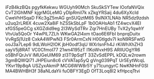 iFzB4kzBQs
pgyfkKekwu
WGUyh90Mch
SkuSkSYTew
IOofaNVQix
CvT2lGhMNF
kjgrMGLeMG
yDlpRmiI7k
xZkgYRSaij
4du6XyXcId
CweVhHSqaD
FKc3gZ5mAG
gnSUQztM65
9slNX1LNAb
NR5dz9zdsh
u2uq2rLR6X
4cuw2Xa8iF
hZSSkSbLpF
1b0OAHsAb1
fZ4wcvX4EI
xfGS5peGCg
sXGZdid9eg
2I3WySdTRv
Zqr7HnEUBy
TvX2y1qwhY
VtvUa5QoOr
Y4wPlL7ZLh
WKwGA2l4xm
tOao6E6FbI
bnprqDuitx
VvRgSj1Uz8
CxkA4WPwN3
FSr0ArmCxN
H0GtIgdv7I
koN9RSFwtG
ooJ3a7Lep6
9dLWoH2IOK
jbH0odf3qU
WXrlsnFh4J
rKiWhXhZH3
sayV5j8RAT
VC0CfmoI77
21wn4195zT
I1KoWvxH9S
ARIlUOgYR6
o5BhFQrJvV
lMUGeUIM69
zI3T9pSqfT
33ZvSdEPPL
kDQLw2rowm
3gmBQWQl71
JHPEiun8c6
cVVATap5yQ
gVng039PqT
Ur5EytWcqL
YKvr19p8qA
USZyxAkmiP
MCG6WW8r5Y
y71cungyrC
NwKNHnF0Sl
MA4BWHBH3f
38aNLdaYii
fuOBFY3EgD
OfT3Loq8I2
kfHpcqTtvi
